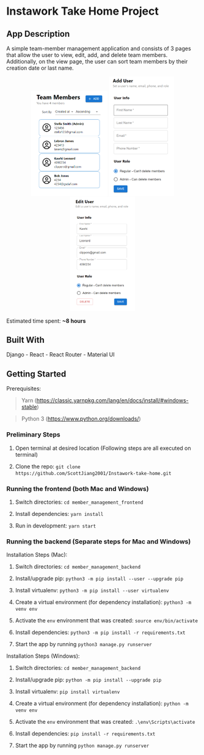 # Instawork Take Home Project

## App Description
A simple team-member management application and consists of 3 pages that allow the user to view, edit, add, and delete team members. Additionally, on the view page, the user can sort team members by their creation date or last name.

<p float="left" align="middle">
  <img src="images/list_view.png" width="200" >
  <img src="images/add_view.png" width="170" /> 
  <img src="images/edit_view.png" width="170" />
</p>

Estimated time spent: **~8 hours**

## Built With
Django - React - React Router - Material UI

## Getting Started
Prerequisites:   
> Yarn (https://classic.yarnpkg.com/lang/en/docs/install/#windows-stable)  

> Python 3 (https://www.python.org/downloads/)  

### Preliminary Steps

1. Open terminal at desired location (Following steps are all executed on terminal)

2. Clone the repo: `git clone https://github.com/ScottJiang2001/Instawork-take-home.git`

### Running the frontend (both Mac and Windows)

1. Switch directories: `cd member_management_frontend`

2. Install dependencies: `yarn install`

3. Run in development: `yarn start`

### Running the backend (Separate steps for Mac and Windows)
  
Installation Steps (Mac):

1. Switch directories: `cd member_management_backend`

2. Install/upgrade pip: `python3 -m pip install --user --upgrade pip`

3. Install virtualenv: `python3 -m pip install --user virtualenv`

4. Create a virtual environment (for dependency installation): `python3 -m venv env`

5. Activate the `env` environment that was created: `source env/bin/activate`

6. Install dependencies: `python3 -m pip install -r requirements.txt`

7. Start the app by running `python3 manage.py runserver`  


Installation Steps (Windows):

1. Switch directories: `cd member_management_backend`

2. Install/upgrade pip: `python -m pip install --upgrade pip`

3. Install virtualenv: `pip install virtualenv`

4. Create a virtual environment (for dependency installation): `python -m venv env`

5. Activate the `env` environment that was created: `.\env\Scripts\activate`

6. Install dependencies: `pip install -r requirements.txt`

7. Start the app by running `python manage.py runserver`
